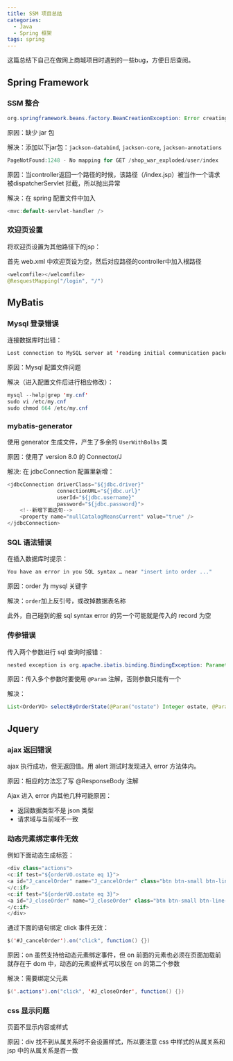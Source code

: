 ```yaml
---
title: SSM 项目总结
categories: 
  - Java
  - Spring 框架
tags: spring
---
```



这篇总结下自己在做网上商城项目时遇到的一些bug，方便日后查阅。 
 
## Spring Framework 

### SSM 整合 

```java
org.springframework.beans.factory.BeanCreationException: Error creating bean with name “org.springframework.web.servlet.mvc.method.annotation.RequestMappingHandlerAdapter” 

```

原因：缺少 jar 包 

解决：添加以下jar包：`jackson-databind`, `jackson-core`, `jackson-annotations` 
 
 
```java
PageNotFound:1248 - No mapping for GET /shop_war_exploded/user/index 
```

原因：当controller返回一个路径的时候，该路径（/index.jsp）被当作一个请求被dispatcherServlet 拦截，所以抛出异常 

解决：在 spring 配置文件中加入 

```java
<mvc:default-servlet-handler /> 

```

### 欢迎页设置 

将欢迎页设置为其他路径下的jsp：
 
首先 web.xml 中欢迎页设为空，然后对应路径的controller中加入根路径 

```java
<welcomfile></welcomfile> 
@ResquestMapping("/login", "/") 

```
 
## MyBatis
 
### Mysql 登录错误 

连接数据库时出错：

```java
Lost connection to MySQL server at 'reading initial communication packet', system error: 102
```

 原因：Mysql 配置文件问题
 
解决（进入配置文件后进行相应修改）： 

```java
mysql --help|grep 'my.cnf'
sudo vi /etc/my.cnf 
sudo chmod 664 /etc/my.cnf 
```


### mybatis-generator 

使用 generator 生成文件，产生了多余的 `UserWithBolbs` 类 

原因：使用了 version 8.0 的 Connector/J 

解决: 在 jdbcConnection 配置里新增：

```java
<jdbcConnection driverClass="${jdbc.driver}"
                connectionURL="${jdbc.url}"
                userId="${jdbc.username}"
                password="${jdbc.password}">
    <!--新增下面这句-->
    <property name="nullCatalogMeansCurrent" value="true" />
</jdbcConnection>
``` 


### SQL 语法错误 

在插入数据库时提示： 

```java
You have an error in you SQL syntax … near "insert into order ..."
```
 
原因：order 为 mysql 关键字 

解决：`order`加上反引号，或改掉数据表名称 

此外，自己碰到的报 sql syntax error 的另一个可能就是传入的 record 为空 


### 传参错误 

传入两个参数进行 sql 查询时报错： 

```java
nested exception is org.apache.ibatis.binding.BindingException: Parameter 'ostate' not found. Available parameters are [arg1, arg0, param1, param2] 
```


原因：传入多个参数时要使用 `@Param` 注解，否则参数只能有一个 

解决： 

```java
List<OrderVO> selectByOrderState(@Param("ostate") Integer ostate, @Param("uid") Integer uid); 

```

## Jquery 

### ajax 返回错误
 
ajax 执行成功，但无返回值。用 alert 测试时发现进入 error 方法体内。 

原因：相应的方法忘了写 @ResponseBody 注解 

Ajax 进入 error 内其他几种可能原因： 

- 返回数据类型不是 json 类型 
- 请求域与当前域不一致 

### 动态元素绑定事件无效 

例如下面动态生成标签： 

```java
<div class="actions"> 
<c:if test="${orderVO.ostate eq 1}"> 
<a id="J_cancelOrder" name="J_cancelOrder" class="btn btn-small btn-line-gray" title="取消订单" data-order-id="${orderVO.oid}" >取消订单</a> 
</c:if> 
<c:if test="${orderVO.ostate eq 3}"> 
<a id="J_closeOrder" name="J_closeOrder" class="btn btn-small btn-line-gray" title="关闭订单" data-order-id="${orderVO.oid}" >关闭订单</a> 
</c:if> 
</div> 

```
 
通过下面的语句绑定 click 事件无效： 

```java
$('#J_cancelOrder').on("click", function() {}) 

```

原因：on 虽然支持给动态元素绑定事件，但 on 前面的元素也必须在页面加载前就存在于 dom 中，动态的元素或样式可以放在 on 的第二个参数 

解决：需要绑定父元素 


```java
$('.actions').on("click", '#J_closeOrder', function() {}) 

```

### css 显示问题 

页面不显示内容或样式 

原因：div 找不到从属关系时不会设置样式，所以要注意 css 中样式的从属关系和 jsp 中的从属关系是否一致 
